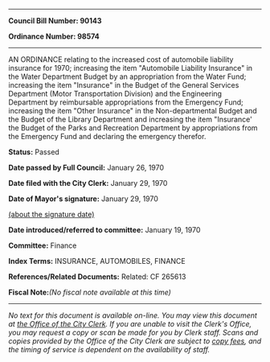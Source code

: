 

********

**Council Bill Number: 90143**
   
**Ordinance Number: 98574**
********

 AN ORDINANCE relating to the increased cost of automobile liability insurance for 1970; increasing the item "Automobile Liability Insurance" in the Water Department Budget by an appropriation from the Water Fund; increasing the item "Insurance" in the Budget of the General Services Department (Motor Transportation Division) and the Engineering Department by reimbursable appropriations from the Emergency Fund; increasing the item "Other Insurance" in the Non-departmental Budget and the Budget of the Library Department and increasing the item "Insurance' the Budget of the Parks and Recreation Department by appropriations from the Emergency Fund and declaring the emergency therefor.

**Status:** Passed
   
**Date passed by Full Council:** January 26, 1970
   
**Date filed with the City Clerk:** January 29, 1970
   
**Date of Mayor's signature:** January 29, 1970
   
[(about the signature date)](/~public/approvaldate.htm)
   
   
   
**Date introduced/referred to committee:** January 19, 1970
   
**Committee:** Finance
   
   
**Index Terms:** INSURANCE, AUTOMOBILES, FINANCE

**References/Related Documents:** Related: CF 265613

**Fiscal Note:**_(No fiscal note available at this time)_
********

_No text for this document is available on-line. You may view this document at [the Office of the City Clerk](http://www.seattle.gov/leg/clerk/contactUs.htm). If you are unable to visit the Clerk's Office, you may request a copy or scan be made for you by Clerk staff. Scans and copies provided by the Office of the City Clerk are subject to [copy fees](http://clerk.seattle.gov/~public/clerkfees.htm), and the timing of service is dependent on the availability of staff._

